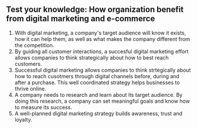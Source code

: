 ## Test your knowledge: How organization benefit from digital marketing  and e-commerce

1. With digital marketing, a company's target audience will know it exists, how it can help them, as well as what makes the company different from the competition.
2. By guiding all customer interactions, a succesful digital marketing effort allows companies to think strategically about how to best reach customers.
3. Successful digital marketing allows companies to think strtegically about how to reach cusotmers through digital channels before, during and after a purchase. This well coordinated strategy helps businesses to thrive online.
4. A company needs to research and learn about its target audience. By doing this research, a company can set meaningful goals and know how to measure its success.
5. A well-planned digital marketing strategy builds awareness, trust and loyalty.